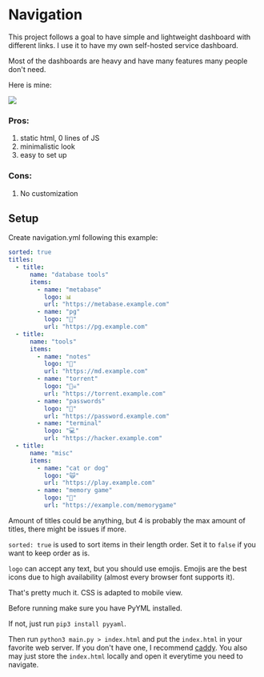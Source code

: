 # Navigation

This project follows a goal to have simple and lightweight dashboard with different links.
I use it to have my own self-hosted service dashboard.

Most of the dashboards are heavy and have many features many people don't need.

Here is mine:

![](https://storozhenko.dev/images/navigation.gif)

### Pros:

1) static html, 0 lines of JS
2) minimalistic look
3) easy to set up

### Cons:

1) No customization

## Setup

Create navigation.yml following this example:

```yaml
sorted: true
titles:
  - title:
      name: "database tools"
      items:
        - name: "metabase"
          logo: 📊
          url: "https://metabase.example.com"
        - name: "pg"
          logo: "💾"
          url: "https://pg.example.com"
  - title:
      name: "tools"
      items:
        - name: "notes"
          logo: "📓"
          url: "https://md.example.com"
        - name: "torrent"
          logo: "🏴‍☠️"
          url: "https://torrent.example.com"
        - name: "passwords"
          logo: "🔐"
          url: "https://password.example.com"
        - name: "terminal"
          logo: "💻"
          url: "https://hacker.example.com"
  - title:
      name: "misc"
      items:
        - name: "cat or dog"
          logo: "🙀"
          url: "https://play.example.com"
        - name: "memory game"
          logo: "🧠"
          url: "https://example.com/memorygame"
```

Amount of titles could be anything, but 4 is probably the max amount of titles, there might be issues if more.

`sorted: true` is used to sort items in their length order. Set it to `false` if you want to keep order as is.

`logo` can accept any text, but you should use emojis. Emojis are the best icons due to high availability (almost every
browser font supports it).

That's pretty much it. CSS is adapted to mobile view.

Before running make sure you have PyYML installed.

If not, just run `pip3 install pyyaml`.

Then run `python3 main.py > index.html` and put the `index.html` in your favorite web server. If you don't have one, I
recommend [caddy](https://caddyserver.com/). You also may just store the `index.html` locally and open it everytime you need to navigate.



